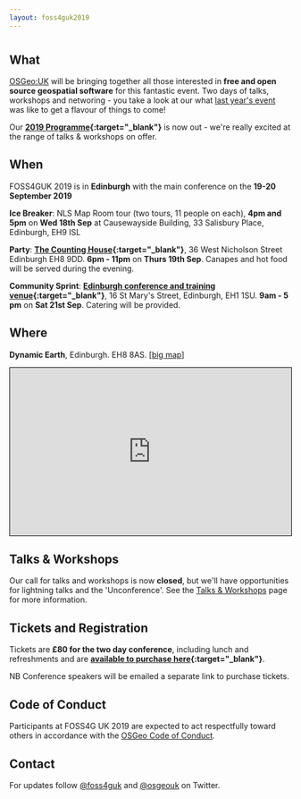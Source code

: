 ```yaml
---
layout: foss4guk2019
---
```


<h2 style="margin-top:40px;">What</h2>

[OSGeo:UK](/ "OSGeo UK Chapter") will be bringing together all those interested in **free and open source geospatial software** for this fantastic event. Two days of talks, workshops and networing - you take a look at our what [last year's event](http://uk.osgeo.org/foss4guk2018/ "FOSS4G UK 2018") was like to get a flavour of things to come!

Our **[2019 Programme](FOSS4GUK_2019_Programme.pdf "FOSS4GUK 2019 Programme"){:target="_blank"}** is now out - we're really excited at the range of talks & workshops on offer.

## When

FOSS4GUK 2019 is in **Edinburgh** with the main conference on the **19-20 September 2019**

**Ice Breaker**: NLS Map Room tour (two tours, 11 people on each), **4pm and 5pm** on **Wed 18th Sep** at Causewayside Building, 33 Salisbury Place, Edinburgh, EH9 ISL

**Party**: **[The Counting House](https://www.countinghouseedinburgh.co.uk/ "The Counting House"){:target="_blank"}**, 36 West Nicholson Street Edinburgh EH8 9DD. **6pm - 11pm** on **Thurs 19th Sep**. Canapes and hot food will be served during the evening.

**Community Sprint**: **[Edinburgh conference and training venue](https://edintrain.com/){:target="_blank"}**, 16 St Mary's Street, Edinburgh, EH1 1SU. **9am - 5 pm** on **Sat 21st Sep**. Catering will be provided.

## Where

<strong>Dynamic Earth</strong>, Edinburgh. EH8 8AS. [<a href="https://www.openstreetmap.org/?mlat=55.95054&mlon=-3.17442#map=17/55.95054/-3.17442&layers=N" target="_blank">big map</a>]

<iframe width="100%" height="300" frameborder="0" scrolling="no" marginheight="0" marginwidth="0" src="https://www.openstreetmap.org/export/embed.html?bbox=-3.1804025173187256%2C55.948971542525946%2C-3.168429136276245%2C55.95210127574314&amp;layer=mapnik&amp;marker=55.95053644075777%2C-3.1744158267974854" style="border: 1px solid black"></iframe>

## Talks & Workshops

Our call for talks and workshops is now <strong>closed</strong>, but we'll have opportunities for lightning talks and the 'Unconference'. See the <a href="talks_workshops.html" alt="Talks & Workshops" title="Talks & Workshops">Talks & Workshops</a> page for more information.

## Tickets and Registration

Tickets are **&#163;80 for the two day conference**, including lunch and refreshments and are **[available to purchase here](https://www.eventbrite.co.uk/e/foss4guk-2019-tickets-64538005913 "FOSS4GUK 2019 Tickets"){:target="_blank"}**.

NB Conference speakers will be emailed a separate link to purchase tickets.

## Code of Conduct
Participants at FOSS4G UK 2019 are expected to act respectfully toward others in accordance with the [OSGeo Code of Conduct](http://www.osgeo.org/code_of_conduct).

## Contact

For updates follow [@foss4guk](https://twitter.com/foss4guk) and [@osgeouk](https://twitter.com/osgeouk) on Twitter.

<p>&nbsp;</p>
